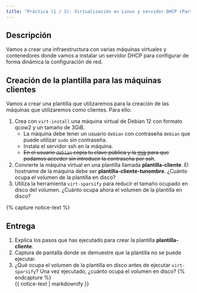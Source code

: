 ```yaml
---
title: "Práctica (1 / 3): Virtualización en Linux y servidor DHCP (Parte 1)"
---
```


## Descripción

Vamos a crear una infraestructura con varias máquinas virtuales y contenedores donde vamos a instalar un servidor DHCP para configurar de forma dinámica la configuración de red.

## Creación de la plantilla para las máquinas clientes

Vamos a crear una plantilla que utilizaremos para la creación de las máquinas que utilizaremos como clientes. Para ello:

1. Crea con `virt-install` una máquina virtual de Debian 12 con formato qcow2 y un tamaño de 3GiB. 
	* La máquina debe tener un usuario `debian` con contraseña `debian` que puede utilizar `sudo` sin contraseña.
	* Instala el servidor ssh en la máquina.
	* ~~En el usuario `debian` copia tu clave pública y la [mia](https://dit.gonzalonazareno.org/redmine/projects/asir2/wiki/Claves_p%C3%BAblicas_de_los_profesores) para que podamos acceder sin introducir la contraseña por ssh~~.
2. Convierte la máquina virtual en una plantilla llamada **plantilla-cliente**. El hostname de la máquina debe ser **plantilla-cliente-tunombre**. ¿Cuánto ocupa el volumen de la plantilla en disco?
3. Utiliza la herramienta `virt-sparsify` para reducir el tamaño ocupado en disco del volumen. ¿Cuánto ocupa ahora el volumen de la plantilla en disco?

{% capture notice-text %}
## Entrega

1. Explica los pasos que has ejecutado para crear la plantilla **plantilla-cliente**.
2. Captura de pantalla donde se demuestre que la plantilla no se puede ejecutar.
3. ¿Qué ocupa el volumen de la plantilla en disco antes de ejecutar `virt-sparsify`? Una vez ejecutado, ¿cuánto ocupa el volumen en disco?
{% endcapture %}<div class="notice--info">{{ notice-text | markdownify }}</div>
